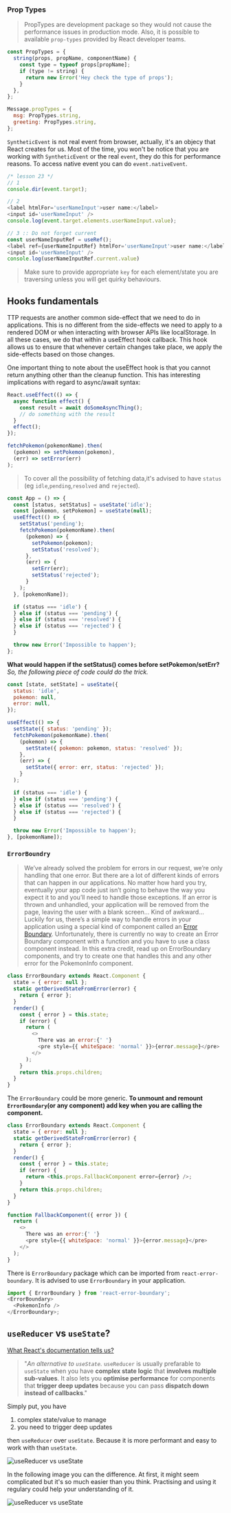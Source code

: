 ### Prop Types

> PropTypes are development package so they would not cause the performance issues in production mode. Also, it is possible to available `prop-types` provided by React developer teams.

```javascript
const PropTypes = {
  string(props, propName, componentName) {
    const type = typeof props[propName];
    if (type != string) {
      return new Error('Hey check the type of props');
    }
  },
};

Message.propTypes = {
  msg: PropTypes.string,
  greeting: PropTypes.string,
};
```

`SyntheticEvent` is not real event from browser, actually, it's an objecy that React creates for us. Most of the time, you won't be notice that you are working with `SyntheticEvent` or the real `event`, they do this for performance reasons. To access native event you can do `event.nativeEvent`.

```javascript
/* lesson 23 */
// 1
console.dir(event.target);

// 2
<label htmlFor='userNameInput'>user name:</label>
<input id='userNameInput' />
console.log(event.target.elements.userNameInput.value);

// 3 :: Do not forget current
const userNameInputRef = useRef();
<label ref={userNameInputRef} htmlFor='userNameInput'>user name:</label>
<input id='userNameInput' />
console.log(userNameInputRef.current.value)
```

> Make sure to provide appropriate `key` for each element/state you are traversing unless you will get quirky behaviours.

## Hooks fundamentals

TTP requests are another common side-effect that we need to do in applications. This is no different from the side-effects we need to apply to a rendered DOM or when interacting with browser APIs like localStorage. In all these cases, we do that within a useEffect hook callback. This hook allows us to ensure that whenever certain changes take place, we apply the side-effects based on those changes.

One important thing to note about the useEffect hook is that you cannot return anything other than the cleanup function. This has interesting implications with regard to async/await syntax:

```javascript
React.useEffect(() => {
  async function effect() {
    const result = await doSomeAsyncThing();
    // do something with the result
  }
  effect();
});
```

```javascript
fetchPokemon(pokemonName).then(
  (pokemon) => setPokemon(pokemon),
  (err) => setError(err)
);
```

> To cover all the possibility of fetching data,it's advised to have `status` (eg `idle`,`pending`,`resolved` and `rejected`).

```javascript
const App = () => {
  const [status, setStatus] = useState('idle');
  const [pokemon, setPokemon] = useState(null);
  useEffect(() => {
    setStatus('pending');
    fetchPokemon(pokemonName).then(
      (pokemon) => {
        setPokemon(pokemon);
        setStatus('resolved');
      },
      (err) => {
        setErr(err);
        setStatus('rejected');
      }
    );
  }, [pokemonName]);

  if (status === 'idle') {
  } else if (status === 'pending') {
  } else if (status === 'resolved') {
  } else if (status === 'rejected') {
  }

  throw new Error('Impossible to happen');
};
```

**What would happen if the setStatus() comes before setPokemon/setErr?**
_So, the following piece of code could do the trick._

```javascript
const [state, setState] = useState({
  status: 'idle',
  pokemon: null,
  error: null,
});

useEffect(() => {
  setState({ status: 'pending' });
  fetchPokemon(pokemonName).then(
    (pokemon) => {
      setState({ pokemon: pokemon, status: 'resolved' });
    },
    (err) => {
      setState({ error: err, status: 'rejected' });
    }
  );

  if (status === 'idle') {
  } else if (status === 'pending') {
  } else if (status === 'resolved') {
  } else if (status === 'rejected') {
  }

  throw new Error('Impossible to happen');
}, [pokemonName]);
```

### `ErrorBoundry`

> We’ve already solved the problem for errors in our request, we’re only handling that one error. But there are a lot of different kinds of errors that can happen in our applications. No matter how hard you try, eventually your app code just isn’t going to behave the way you expect it to and you’ll need to handle those exceptions. If an error is thrown and unhandled, your application will be removed from the page, leaving the user with a blank screen… Kind of awkward… Luckily for us, there’s a simple way to handle errors in your application using a special kind of component called an [Error Boundary](https://reactjs.org/docs/error-boundaries.html). Unfortunately, there is currently no way to create an Error Boundary component with a function and you have to use a class component instead. In this extra credit, read up on ErrorBoundary components, and try to create one that handles this and any other error for the PokemonInfo component.

```javascript
class ErrorBoundary extends React.Component {
  state = { error: null };
  static getDerivedStateFromError(error) {
    return { error };
  }
  render() {
    const { error } = this.state;
    if (error) {
      return (
        <>
          There was an error:{' '}
          <pre style={{ whiteSpace: 'normal' }}>{error.message}</pre>
        </>
      );
    }
    return this.props.children;
  }
}
```

The `ErrorBoundary` could be more generic. **To unmount and remount `ErrorBoundary`(or any component) add key when you are calling the component.**

```javascript
class ErrorBoundary extends React.Component {
  state = { error: null };
  static getDerivedStateFromError(error) {
    return { error };
  }
  render() {
    const { error } = this.state;
    if (error) {
      return <this.props.FallbackComponent error={error} />;
    }
    return this.props.children;
  }
}

function FallbackComponent({ error }) {
  return (
    <>
      There was an error:{' '}
      <pre style={{ whiteSpace: 'normal' }}>{error.message}</pre>
    </>
  );
}
```

There is `ErrorBoundary` package which can be imported from `react-error-boundary`. It is advised to use `ErrorBoundary` in your application.

```javascript
import { ErrorBoundary } from 'react-error-boundary';
<ErrorBoundary>
  <PokemonInfo />
</ErrorBoundary>;
```

## `useReducer` vs `useState`?

[What React's documentation tells us?](https://reactjs.org/docs/hooks-reference.html#usereducer)

> "_An alternative to `useState`._ `useReducer` is usually prefarable to `useState` when you have **complex state logic** that **involves multiple sub-values**. It also lets you **optimise performance** for components that **trigger deep updates** because you can pass **dispatch down instead of callbacks**."

Simply put, you have

1. complex state/value to manage
2. you need to trigger deep updates

then `useReducer` over `useState`. Because it is more performant and easy to work with than `useState`.

![`useReducer` vs `useState`](./src/assets/useReducer_vs_useState.png)

In the following image you can the difference. At first, it might seem complicated but it's so much easier than you think. Practising and using it regulary could help your understanding of it.

![`useReducer` vs `useState`](./src/assets/useReducer_vs_useState_2.png)

